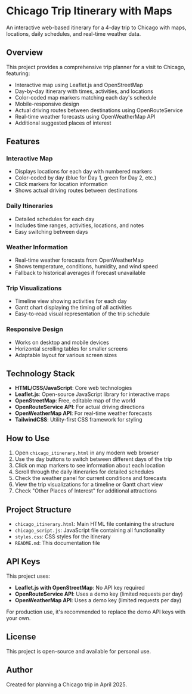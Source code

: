 # Chicago Trip Itinerary with Maps

An interactive web-based itinerary for a 4-day trip to Chicago with maps, locations, daily schedules, and real-time weather data.

## Overview

This project provides a comprehensive trip planner for a visit to Chicago, featuring:

- Interactive map using Leaflet.js and OpenStreetMap
- Day-by-day itinerary with times, activities, and locations
- Color-coded map markers matching each day's schedule
- Mobile-responsive design
- Actual driving routes between destinations using OpenRouteService
- Real-time weather forecasts using OpenWeatherMap API
- Additional suggested places of interest

## Features

### Interactive Map
- Displays locations for each day with numbered markers
- Color-coded by day (blue for Day 1, green for Day 2, etc.)
- Click markers for location information
- Shows actual driving routes between destinations

### Daily Itineraries
- Detailed schedules for each day
- Includes time ranges, activities, locations, and notes
- Easy switching between days

### Weather Information
- Real-time weather forecasts from OpenWeatherMap
- Shows temperature, conditions, humidity, and wind speed
- Fallback to historical averages if forecast unavailable

### Trip Visualizations
- Timeline view showing activities for each day
- Gantt chart displaying the timing of all activities
- Easy-to-read visual representation of the trip schedule

### Responsive Design
- Works on desktop and mobile devices
- Horizontal scrolling tables for smaller screens
- Adaptable layout for various screen sizes

## Technology Stack

- **HTML/CSS/JavaScript**: Core web technologies
- **Leaflet.js**: Open-source JavaScript library for interactive maps
- **OpenStreetMap**: Free, editable map of the world
- **OpenRouteService API**: For actual driving directions
- **OpenWeatherMap API**: For real-time weather forecasts
- **TailwindCSS**: Utility-first CSS framework for styling

## How to Use

1. Open `chicago_itinerary.html` in any modern web browser
2. Use the day buttons to switch between different days of the trip
3. Click on map markers to see information about each location
4. Scroll through the daily itineraries for detailed schedules
5. Check the weather panel for current conditions and forecasts
6. View the trip visualizations for a timeline or Gantt chart view
7. Check "Other Places of Interest" for additional attractions

## Project Structure

- `chicago_itinerary.html`: Main HTML file containing the structure
- `chicago_script.js`: JavaScript file containing all functionality
- `styles.css`: CSS styles for the itinerary
- `README.md`: This documentation file

## API Keys

This project uses:
- **Leaflet.js with OpenStreetMap**: No API key required
- **OpenRouteService API**: Uses a demo key (limited requests per day)
- **OpenWeatherMap API**: Uses a demo key (limited requests per day)

For production use, it's recommended to replace the demo API keys with your own.

## License

This project is open-source and available for personal use.

## Author

Created for planning a Chicago trip in April 2025.
